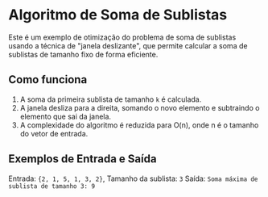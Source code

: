 # Algoritmo de Soma de Sublistas

Este é um exemplo de otimização do problema de soma de sublistas usando a técnica de "janela deslizante", que permite calcular a soma de sublistas de tamanho fixo de forma eficiente.

## Como funciona
1. A soma da primeira sublista de tamanho `k` é calculada.
2. A janela desliza para a direita, somando o novo elemento e subtraindo o elemento que sai da janela.
3. A complexidade do algoritmo é reduzida para O(n), onde n é o tamanho do vetor de entrada.

## Exemplos de Entrada e Saída
Entrada: `{2, 1, 5, 1, 3, 2}`, Tamanho da sublista: `3`
Saída: `Soma máxima de sublista de tamanho 3: 9`
